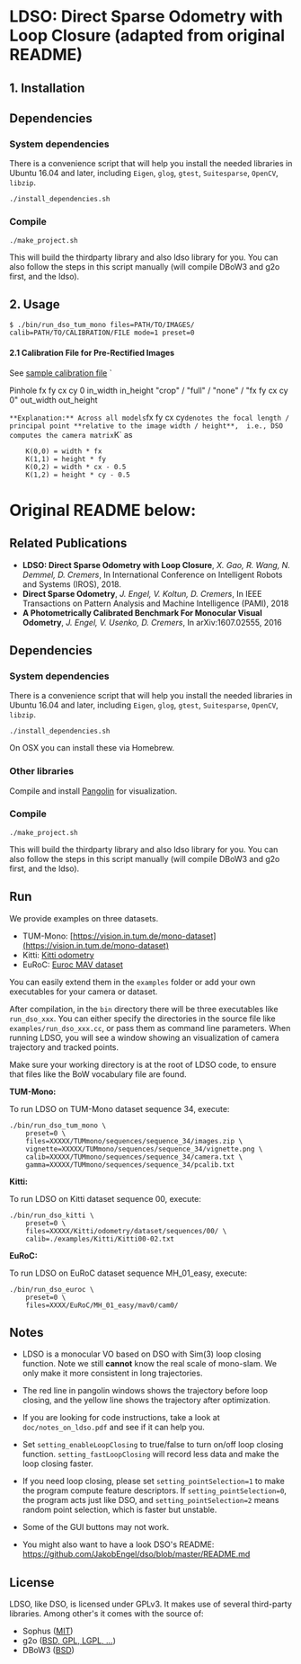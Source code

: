 # LDSO: Direct Sparse Odometry with Loop Closure (adapted from original README)

## 1. Installation
## Dependencies

### System dependencies

There is a convenience script that will help you install the needed
libraries in Ubuntu 16.04 and later, including `Eigen`, `glog`,
`gtest`, `Suitesparse`, `OpenCV`, `libzip`.

```
./install_dependencies.sh
```
### Compile
 
 ```
 ./make_project.sh
 ```

This will build the thirdparty library and also ldso library for
you. You can also follow the steps in this script manually (will
compile DBoW3 and g2o first, and the ldso).

## 2. Usage

```
$ ./bin/run_dso_tum_mono files=PATH/TO/IMAGES/ calib=PATH/TO/CALIBRATION/FILE mode=1 preset=0
```

#### 2.1 Calibration File for Pre-Rectified Images
See [sample calibration file](https://github.com/yx0123/LDSO/blob/master/AirSim-camera.txt)
`

   Pinhole fx fy cx cy 0
   in_width in_height
   "crop" / "full" / "none" / "fx fy cx cy 0"
   out_width out_height

`
**Explanation:**
Across all models `fx fy cx cy` denotes the focal length / principal point **relative to the image width / height**, 
i.e., DSO computes the camera matrix `K` as

		K(0,0) = width * fx
		K(1,1) = height * fy
		K(0,2) = width * cx - 0.5
		K(1,2) = height * cy - 0.5





# Original README below:

## Related Publications

 * **LDSO: Direct Sparse Odometry with Loop Closure**, *X. Gao, R. Wang, N. Demmel, D. Cremers*,
   In International Conference on Intelligent Robots and Systems (IROS), 2018.
 * **Direct Sparse Odometry**, *J. Engel, V. Koltun, D. Cremers*,
   In IEEE Transactions on Pattern Analysis and Machine Intelligence (PAMI), 2018
 * **A Photometrically Calibrated Benchmark For Monocular Visual Odometry**, *J. Engel, V. Usenko, D. Cremers*,
   In arXiv:1607.02555, 2016

## Dependencies

### System dependencies

There is a convenience script that will help you install the needed
libraries in Ubuntu 16.04 and later, including `Eigen`, `glog`,
`gtest`, `Suitesparse`, `OpenCV`, `libzip`.

```
./install_dependencies.sh
```

On OSX you can install these via Homebrew.

### Other libraries

Compile and install
[Pangolin](https://github.com/stevenlovegrove/Pangolin) for
visualization.
 
### Compile
 
 ```
 ./make_project.sh
 ```

This will build the thirdparty library and also ldso library for
you. You can also follow the steps in this script manually (will
compile DBoW3 and g2o first, and the ldso).

## Run

We provide examples on three datasets.
 - TUM-Mono: [https://vision.in.tum.de/mono-dataset](https://vision.in.tum.de/mono-dataset)
 - Kitti: [Kitti odometry](http://www.cvlibs.net/datasets/kitti/eval_odometry.php)
 - EuRoC: [Euroc MAV dataset](https://projects.asl.ethz.ch/datasets/doku.php?id=kmavvisualinertialdatasets)

You can easily extend them in the `examples` folder or add your own
executables for your camera or dataset.

After compilation, in the `bin` directory there will be three
executables like `run_dso_xxx`. You can either specify the directories
in the source file like `examples/run_dso_xxx.cc`, or pass them as
command line parameters. When running LDSO, you will see a window
showing an visualization of camera trajectory and tracked points.

Make sure your working directory is at the root of LDSO code, to
ensure that files like the BoW vocabulary file are found.

**TUM-Mono:**

To run LDSO on TUM-Mono dataset sequence 34, execute:

```
./bin/run_dso_tum_mono \
    preset=0 \
    files=XXXXX/TUMmono/sequences/sequence_34/images.zip \
    vignette=XXXXX/TUMmono/sequences/sequence_34/vignette.png \
    calib=XXXXX/TUMmono/sequences/sequence_34/camera.txt \
    gamma=XXXXX/TUMmono/sequences/sequence_34/pcalib.txt
```

**Kitti:**

To run LDSO on Kitti dataset sequence 00, execute:

```
./bin/run_dso_kitti \
    preset=0 \
    files=XXXXX/Kitti/odometry/dataset/sequences/00/ \
    calib=./examples/Kitti/Kitti00-02.txt
```

**EuRoC:**

To run LDSO on EuRoC dataset sequence MH_01_easy, execute:

```
./bin/run_dso_euroc \
    preset=0 \
    files=XXXX/EuRoC/MH_01_easy/mav0/cam0/
```

## Notes

 - LDSO is a monocular VO based on DSO with Sim(3) loop closing
   function. Note we still **cannot** know the real scale of
   mono-slam. We only make it more consistent in long trajectories.
   
 - The red line in pangolin windows shows the trajectory before loop
   closing, and the yellow line shows the trajectory after
   optimization.
   
 - If you are looking for code instructions, take a look at
   `doc/notes_on_ldso.pdf` and see if it can help you.
 
 - Set `setting_enableLoopClosing` to true/false to turn on/off loop
   closing function. `setting_fastLoopClosing` will record less data and
   make the loop closing faster.
   
 - If you need loop closing, please set `setting_pointSelection=1` to
   make the program compute feature descriptors. If
   `setting_pointSelection=0`, the program acts just like DSO, and
   `setting_pointSelection=2` means random point selection, which is
   faster but unstable.
   
 - Some of the GUI buttons may not work.
   
 - You might also want to have a look DSO's README:
   https://github.com/JakobEngel/dso/blob/master/README.md

## License

LDSO, like DSO, is licensed under GPLv3. It makes use of several
third-party libraries. Among other's it comes with the source of:
 - Sophus ([MIT](https://github.com/strasdat/Sophus/blob/master/LICENSE.txt))
 - g2o ([BSD, GPL, LGPL, ...](https://github.com/RainerKuemmerle/g2o/blob/master/README.md))
 - DBoW3 ([BSD](https://github.com/raulmur/ORB_SLAM2/blob/master/Thirdparty/DBoW2/LICENSE.txt))

